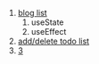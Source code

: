 1. [blog list](./1%20blog-list/README.md)
   1. useState
   2. useEffect
2. [add/delete todo list](./2%20todo-list/README.md)
3. [3 ](./3/README.md)